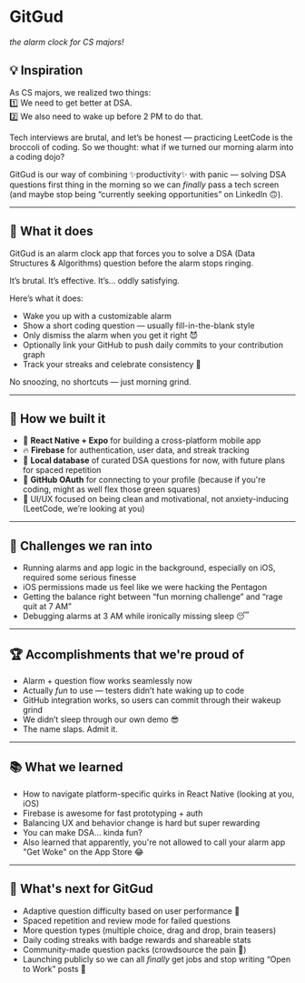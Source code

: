 # GitGud
*the alarm clock for CS majors!*

## 💡 Inspiration  
As CS majors, we realized two things:  
1️⃣ We need to get better at DSA.  
2️⃣ We also need to wake up before 2 PM to do that.  

Tech interviews are brutal, and let’s be honest — practicing LeetCode is the broccoli of coding. So we thought: what if we turned our morning alarm into a coding dojo?  

GitGud is our way of combining ✨productivity✨ with panic — solving DSA questions first thing in the morning so we can *finally* pass a tech screen (and maybe stop being “currently seeking opportunities” on LinkedIn 🙃).

---

## 🚨 What it does  
GitGud is an alarm clock app that forces you to solve a DSA (Data Structures & Algorithms) question before the alarm stops ringing.  

It’s brutal. It’s effective. It’s... oddly satisfying.  

Here’s what it does:  
- Wake you up with a customizable alarm  
- Show a short coding question — usually fill-in-the-blank style  
- Only dismiss the alarm when you get it right 😈  
- Optionally link your GitHub to push daily commits to your contribution graph  
- Track your streaks and celebrate consistency 🎉  

No snoozing, no shortcuts — just morning grind.

---

## 🔧 How we built it  
- 📱 **React Native + Expo** for building a cross-platform mobile app  
- 🔥 **Firebase** for authentication, user data, and streak tracking  
- 🧠 **Local database** of curated DSA questions for now, with future plans for spaced repetition  
- 🔐 **GitHub OAuth** for connecting to your profile (because if you're coding, might as well flex those green squares)  
- 🎨 UI/UX focused on being clean and motivational, not anxiety-inducing (LeetCode, we’re looking at you)  

---

## 🧩 Challenges we ran into  
- Running alarms and app logic in the background, especially on iOS, required some serious finesse  
- iOS permissions made us feel like we were hacking the Pentagon  
- Getting the balance right between “fun morning challenge” and “rage quit at 7 AM”  
- Debugging alarms at 3 AM while ironically missing sleep 😴

---

## 🏆 Accomplishments that we're proud of  
- Alarm + question flow works seamlessly now  
- Actually *fun* to use — testers didn’t hate waking up to code  
- GitHub integration works, so users can commit through their wakeup grind  
- We didn’t sleep through our own demo 😎  
- The name slaps. Admit it.  

---

## 📚 What we learned  
- How to navigate platform-specific quirks in React Native (looking at you, iOS)  
- Firebase is awesome for fast prototyping + auth  
- Balancing UX and behavior change is hard but super rewarding  
- You can make DSA... kinda fun?  
- Also learned that apparently, you're not allowed to call your alarm app "Get Woke" on the App Store 😂

---

## 🚀 What's next for GitGud  
- Adaptive question difficulty based on user performance 🧠  
- Spaced repetition and review mode for failed questions  
- More question types (multiple choice, drag and drop, brain teasers)  
- Daily coding streaks with badge rewards and shareable stats  
- Community-made question packs (crowdsource the pain 🫠)  
- Launching publicly so we can all *finally* get jobs and stop writing “Open to Work” posts 💼
